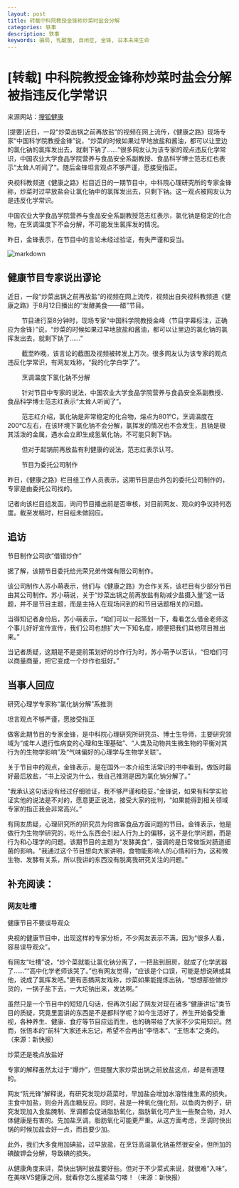 ```yaml
---
layout: post
title: 转载中科院教授金锋称炒菜时盐会分解
categories: 轶事
description: 轶事
keywords: 骗局, 乳酸菌, 自闭症, 金锋, 日本未来生命
---
```


# [转载] 中科院教授金锋称炒菜时盐会分解 被指违反化学常识

来源网站：[搜狐健康](http://health.sohu.com/20120817/n350863442.shtml)

[提要]近日，一段“炒菜出锅之前再放盐”的视频在网上流传，《健康之路》现场专家“中国科学院教授金锋”说，“炒菜的时候如果过早地放盐和酱油，都可以让里边的氯化钠的氯挥发出去，就剩下钠了……”很多网友认为该专家的观点违反化学常识，中国农业大学食品学院营养与食品安全系副教授、食品科学博士范志红也表示“太耸人听闻了”。随后金锋坦言观点不够严谨，愿接受指正。

央视科教频道《健康之路》栏目近日的一期节目中，中科院心理研究所的专家金锋称，炒菜时过早放盐会让氯化钠中的氯挥发出去，只剩下钠。这一观点被网友认为是违反化学常识。

中国农业大学食品学院营养与食品安全系副教授范志红表示，氯化钠是稳定的化合物，在烹调温度下不会分解，不可能发生氯挥发的情况。

昨日，金锋表示，在节目中的言论未经过验证，有失严谨和妥当。

![markdown](http://photocdn.sohu.com/20120817/Img350869996.jpg)


## 健康节目专家说出谬论

近日，一段“炒菜出锅之前再放盐”的视频在网上流传，视频出自央视科教频道《健康之路》于8月12日播出的“发酵美食——醋”节目。

　　
节目进行至8分钟时，现场专家“中国科学院教授金峰（节目字幕标注，正确应为金锋）”说，“炒菜的时候如果过早地放盐和酱油，都可以让里边的氯化钠的氯挥发出去，就剩下钠了……”

　　
截至昨晚，该言论的截图及视频被转发上万次。很多网友认为该专家的观点违反化学常识，有网友戏称，“我的化学白学了”。

　　
烹调温度下氯化钠不分解

　　
针对节目中专家的说法，中国农业大学食品学院营养与食品安全系副教授、食品科学博士范志红表示“太耸人听闻了”。

　　
范志红介绍，氯化钠是非常稳定的化合物，熔点为801℃，烹调温度在200℃左右，在该环境下氯化钠不会分解，氯挥发的情况也不会发生，且钠是极其活泼的金属，遇水会立即生成氢氧化钠，不可能只剩下钠。

　　
但对于起锅前再放盐有利健康的说法，范志红表示认可。

　　
节目为委托公司制作

昨日，《健康之路》栏目组工作人员表示，这期节目是由外包的委托公司制作的，专家是由委托公司找的。

记者向该栏目组发函，询问节目播出前是否审核，对目前网友、观众的争议持何态度。截至发稿时，栏目组未做回应。

## 追访

节目制作公司欲“借错炒作”

据了解，该期节目委托给光荣兄弟传媒有限公司制作。

该公司制作人苏小萌表示，他们与《健康之路》为合作关系，该栏目有少部分节目由其公司制作。苏小萌说，关于“炒菜出锅之前再放盐有助减少盐摄入量”这一话题，并不是节目主题，而是主持人在现场问到的和节目话题相关的问题。

当得知记者身份后，苏小萌表示，“咱们可以一起策划一下，看看怎么借金老师这个事儿好好宣传宣传，我们公司也想扩大一下知名度，顺便把我们其他项目推出来。”

当记者质疑，这期是不是提前策划好的炒作行为时，苏小萌予以否认，“但咱们可以商量商量，把它变成一个炒作也挺好。”

## 当事人回应

研究心理学专家称“氯化钠分解”系推测

坦言观点不够严谨，愿接受指正

做客此期节目的专家金锋，是中科院心理研究所研究员、博士生导师，主要研究领域为“成年人退行性病变的心理和生理基础”、“人类及动物共生微生物的平衡对其行为的生物学影响”及“气味偏好的心理学与生物学关联”。

关于节目中的观点，金锋表示，是在国外一本介绍生活常识的书中看到，做饭时最好最后放盐，“书上没说为什么，我自己推测是因为氯化钠分解了。”

“我承认这句话没有经过仔细验证，我不够严谨和稳妥。”金锋说，如果有科学实验证实他的说法是不对的，愿意更正说法，接受大家的批判，“如果能得到相关领域专家的指正我会非常高兴。”

有网友质疑，心理研究所的研究员为何做客食品方面问题的节目。金锋表示，他是做行为生物学研究的，吃什么东西会引起人行为上的偏移，这不是化学问题，而是行为和心理学的问题。该期节目的主题为“发酵美食”，强调的是日常做饭对肠道细菌的影响。“我通过这个节目想向大家讲明，食物能影响人的心情和行为，这和微生物、发酵有关系，所以我讲的东西没有脱离我研究关注的问题。”

## 补充阅读：

### 网友吐槽

健康节目不要误导观众

央视的健康节目中，出现这样的专家分析，不少网友表示不满，因为“很多人看，容易误导观众”。

有网友“吐槽”说，“炒个菜就能让氯化钠分离了，一把盐到厨房，就成了化学武器了……”“高中化学老师该哭了。”也有网友觉得，“应该是个口误，可能是想说碘或其他，说成了氯挥发吧。”更有恶搞网友戏称，炒菜如果能提炼出钠，“想想那些做炒货的，一锅子盐下去，一大坨钠出来，发达啊。”

虽然只是一个节目中的短短几句话，但再次引起了网友对现在诸多“健康讲坛”类节目的质疑，究竟里面讲的东西是不是都科学呢？如今生活好了，养生开始备受重视，各种养生、健康、食疗等节目应运而生，也的确带给了大家不少实用知识。然而，张悟本的“前科”大家还未忘记，希望不会再出“李悟本”、“王悟本”之类的。（来源：新快报）

炒菜还是晚点放盐好

专家的解释虽然太过于“爆炸”，但提醒大家炒菜出锅之前放盐这点，却是有道理的。

网友“阮光锋”解释说，有研究发现炒蔬菜时，早加盐会增加水溶性维生素的损失。主食中加盐，则会升高血糖反应。同时，盐是一种氧化强化剂，以鱼肉为例子，研究发现加入食盐腌制、烹调都会促进脂肪氧化，脂肪氧化可产生一些聚合物，对人体健康是有害的。先加盐烹调，脂肪氧化可能更严重。从这方面考虑，烹调时快出锅的时候加盐会好一点，而且要少加。

此外，我们大多食用加碘盐，过早放盐，在烹饪高温氯化钠虽然很安全，但所加的碘酸钾会分解，导致碘的损失。

从健康角度来讲，菜快出锅时放盐要好些。但对于不少菜式来说，就很难“入味”。在美味VS健康之间，就看你怎么握紧盐勺喽！（来源：新快报）